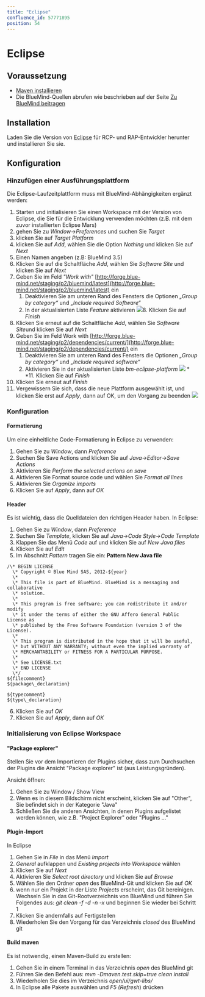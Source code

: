 ```yaml
---
title: "Eclipse"
confluence_id: 57771895
position: 54
---
```

# Eclipse


## Voraussetzung

- [Maven installieren](https://maven.apache.org/)
- Die BlueMind-Quellen abrufen wie beschrieben auf der Seite [Zu BlueMind beitragen](/Guide_du_développeur/Contribuer_à_BlueMind/)


## Installation

Laden Sie die Version von [Eclipse](https://www.eclipse.org/downloads/packages/) für RCP- und RAP-Entwickler herunter und installieren Sie sie.

## Konfiguration

### Hinzufügen einer Ausführungsplattform

Die Eclipse-Laufzeitplattform muss mit BlueMind-Abhängigkeiten ergänzt werden:

1. Starten und initialisieren Sie einen Workspace mit der Version von Eclipse, die Sie für die Entwicklung verwenden möchten (z.B. mit dem zuvor installierten Eclipse Mars)
2. gehen Sie zu *Window*->*Preferences* und suchen Sie *Target*
3. klicken Sie auf *Target Platform*
4. klicken Sie auf *Add*, wählen Sie die Option *Nothing* und klicken Sie auf *Next*
5. Einen Namen angeben (z.B: BlueMind 3.5)
6. Klicken Sie auf die Schaltfläche *Add*, wählen Sie *Software Site* und klicken Sie auf *Next*
7. Geben Sie im Feld *"Work with"* [http://forge.blue-mind.net/staging/p2/bluemind/latest](http://forge.blue-mind.net/staging/p2/bluemind/latest) ein
    1. Deaktivieren Sie am unteren Rand des Fensters die Optionen *„Group by category“* und *„Include required Software“*
    2. In der aktualisierten Liste *Feature* aktivieren
![](../../attachments/57771895/57771898.png)8. Klicken Sie auf *Finish*
9. Klicken Sie erneut auf die Schaltfläche *Add*, wählen Sie *Software Site*und klicken Sie auf *Next*
10. Geben Sie im Feld Work with [http://forge.blue-mind.net/staging/p2/dependencies/current/](http://forge.blue-mind.net/staging/p2/dependencies/current/) ein
    1. Deaktivieren Sie am unteren Rand des Fensters die Optionen *„Group by category“* und *„Include required software“*
    2. Aktivieren Sie in der aktualisierten Liste *bm-eclipse-platform*
![](../../attachments/57771895/57771897.png) *  *11. Klicken Sie auf *Finish*
12. Klicken Sie erneut auf *Finish*
13. Vergewissern Sie sich, dass die neue Plattform ausgewählt ist, und klicken Sie erst auf *Apply*, dann auf OK, um den Vorgang zu beenden ![](../../attachments/57771895/57771896.png)


### Konfiguration


 

#### Formatierung

Um eine einheitliche Code-Formatierung in Eclipse zu verwenden:

1. Gehen Sie zu *Window*, dann *Preference*
2. Suchen Sie Save Actions und klicken Sie auf *Java*->*Editor*->*Save Actions*
3. Aktivieren Sie *Perform the selected actions on save*
4. Aktivieren Sie Format source code und wählen Sie *Format all lines*
5. Aktivieren Sie *Organize imports*
6. Klicken Sie auf *Apply*, dann auf *OK*


#### Header

Es ist wichtig, dass die Quelldateien den richtigen Header haben. In Eclipse:

1. Gehen Sie zu *Window*, dann *Preference*
2. Suchen Sie *Template*, klicken Sie auf *Java*->*Code Style*->*Code Template*
3. Klappen Sie das Menü *Code* auf und klicken Sie auf *New Java files*
4. Klicken Sie auf *Edit*
5. Im Abschnitt *Pattern* tragen Sie ein:
**Pattern New Java file**

```
/\* BEGIN LICENSE
  \* Copyright © Blue Mind SAS, 2012-${year}
  \*
  \* This file is part of BlueMind. BlueMind is a messaging and collaborative
  \* solution.
  \*
  \* This program is free software; you can redistribute it and/or modify
  \* it under the terms of either the GNU Affero General Public License as
  \* published by the Free Software Foundation (version 3 of the License).
  \*
  \* This program is distributed in the hope that it will be useful,
  \* but WITHOUT ANY WARRANTY; without even the implied warranty of
  \* MERCHANTABILITY or FITNESS FOR A PARTICULAR PURPOSE.
  \*
  \* See LICENSE.txt
  \* END LICENSE
  \*/
${filecomment}
${package\_declaration}

${typecomment}
${type\_declaration}
```


6. Klicken Sie auf *OK*
7. Klicken Sie auf *Apply*, dann auf *OK*


### Initialisierung von Eclipse Workspace

#### "Package explorer"

Stellen Sie vor dem Importieren der Plugins sicher, dass zum Durchsuchen der Plugins die Ansicht  "Package explorer" ist (aus Leistungsgründen).

Ansicht öffnen:

1. Gehen Sie zu Window / Show View
2. Wenn es in diesem Bildschirm nicht erscheint, klicken Sie auf "Other", Sie befindet sich in der Kategorie "Java"
3. Schließen Sie die anderen Ansichten, in denen Plugins aufgelistet werden können, wie z.B. "Project Explorer" oder "Plugins ..."


#### Plugin-Import

In Eclipse

1. Gehen Sie in *File* in das Menü *Import*
2. *General* aufklappen und *Existing projects into Workspace* wählen
3. Klicken Sie auf *Next*
4. Aktivieren Sie *Select root directory* und klicken Sie auf *Browse*
5. Wählen Sie den Ordner *open* des BlueMind-Git und klicken Sie auf *OK*
6. wenn nur ein Projekt in der Liste *Projects* erscheint, das Git bereinigen. Wechseln Sie in das Git-Rootverzeichnis von BlueMind und führen Sie Folgendes aus: *git clean -f -d -n -x* und beginnen Sie wieder bei Schritt 1
7. Klicken Sie andernfalls auf Fertigstellen
8. Wiederholen Sie den Vorgang für das Verzeichnis *closed* des BlueMind git


#### Build maven

Es ist notwendig, einen Maven-Build zu erstellen:

1. Gehen Sie in einem Terminal in das Verzeichnis *open* des BlueMind git
2. Führen Sie den Befehl aus: *mvn -Dmaven.test.skip=true clean install*
3. Wiederholen Sie dies im Verzeichnis *open/ui/gwt-libs/*
4. In Eclipse alle Pakete auswählen und *F5* *(Refresh*) drücken


